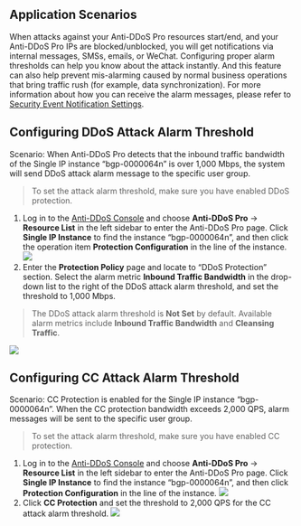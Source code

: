 ## Application Scenarios
When attacks against your Anti-DDoS Pro resources start/end, and your Anti-DDoS Pro IPs are blocked/unblocked, you will get notifications via internal messages, SMSs, emails, or WeChat. Configuring proper alarm thresholds can help you know about the attack instantly. And this feature can also help prevent mis-alarming caused by normal business operations that bring traffic rush (for example, data synchronization). For more information about how you can receive the alarm messages, please refer to [Security Event Notification Settings](https://intl.cloud.tencent.com/document/product/1029/31766).
## Configuring DDoS Attack Alarm Threshold
Scenario: When Anti-DDoS Pro detects that the inbound traffic bandwidth of the Single IP instance “bgp-0000064n” is over 1,000 Mbps, the system will send DDoS attack alarm message to the specific user group.
>To set the attack alarm threshold, make sure you have enabled DDoS protection.

1. Log in to the [Anti-DDoS Console](https://console.cloud.tencent.com/dayu/bgp_v2) and choose **Anti-DDoS Pro** -> **Resource List** in the left sidebar to enter the Anti-DDoS Pro page. Click **Single IP Instance** to find the instance “bgp-0000064n”, and then click the operation item **Protection Configuration** in the line of the instance.
![](https://main.qcloudimg.com/raw/f4303e9b72ea23c9907705c8d9b2e0b5.png)
2. Enter the **Protection Policy** page and locate to “DDoS Protection” section. Select the alarm metric **Inbound Traffic Bandwidth** in the drop-down list to the right of the DDoS attack alarm threshold, and set the threshold to 1,000 Mbps.
>The DDoS attack alarm threshold is **Not Set** by default. Available alarm metrics include **Inbound Traffic Bandwidth** and **Cleansing Traffic**.
>
![](https://main.qcloudimg.com/raw/a5f2a0939817b28eb2d1423a396333c4.png)

## Configuring CC Attack Alarm Threshold
Scenario: CC Protection is enabled for the Single IP instance “bgp-0000064n”. When the CC protection bandwidth exceeds 2,000 QPS, alarm messages will be sent to the specific user group.
>To set the attack alarm threshold, make sure you have enabled CC protection.

1. Log in to the [Anti-DDoS Console](https://console.cloud.tencent.com/dayu/bgp_v2) and choose **Anti-DDoS Pro** -> **Resource List** in the left sidebar to enter the Anti-DDoS Pro page. Click **Single IP Instance** to find the instance “bgp-0000064n”, and then click **Protection Configuration** in the line of the instance.
![](https://main.qcloudimg.com/raw/24154b8815940d01d060d2b92ea02998.png)
2. Click **CC Protection** and set the threshold to 2,000 QPS for the CC attack alarm threshold.
![](https://main.qcloudimg.com/raw/8471af6557ca19765788946c06109381.png)
